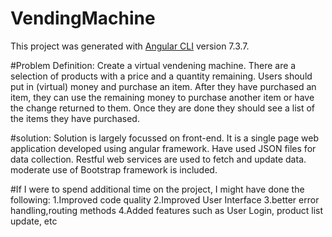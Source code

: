 # VendingMachine

This project was generated with [Angular CLI](https://github.com/angular/angular-cli) version 7.3.7.

#Problem Definition:
Create a virtual vendening machine. There are a selection of products with a price and a quantity remaining. Users should put in (virtual) money and purchase an item. After they have purchased an item, they can use the remaining money to purchase another item or have the change returned to them. Once they are done they should see a list of the items they have purchased.

#solution:
Solution is largely focussed on front-end.
It is a single page web application developed using angular framework.
Have used JSON files for data collection.
Restful web services are used to fetch and update data.
moderate use of Bootstrap framework is included.

#If I were to spend additional time on the project, I might have done the following:
1.Improved code quality
2.Improved User Interface
3.better error handling,routing methods
4.Added features such as User Login, product list update, etc
